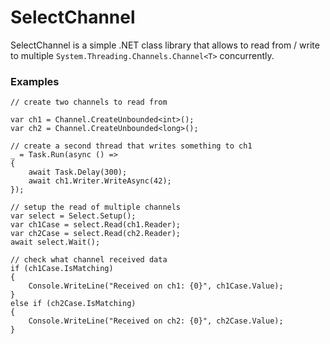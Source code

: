 # SelectChannel

SelectChannel is a simple .NET class library that allows to read from / write to multiple
`System.Threading.Channels.Channel<T>` concurrently.

### Examples

```csharep
// create two channels to read from

var ch1 = Channel.CreateUnbounded<int>();
var ch2 = Channel.CreateUnbounded<long>();

// create a second thread that writes something to ch1
_ = Task.Run(async () =>
{
    await Task.Delay(300);
    await ch1.Writer.WriteAsync(42);
});

// setup the read of multiple channels
var select = Select.Setup();
var ch1Case = select.Read(ch1.Reader);
var ch2Case = select.Read(ch2.Reader);
await select.Wait();

// check what channel received data
if (ch1Case.IsMatching) 
{
    Console.WriteLine("Received on ch1: {0}", ch1Case.Value);
}
else if (ch2Case.IsMatching) 
{
    Console.WriteLine("Received on ch2: {0}", ch2Case.Value);
}
```
